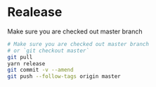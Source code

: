 # Realease

Make sure you are checked out master branch

```bash
# Make sure you are checked out master branch
# or `git checkout master`
git pull
yarn release
git commit -v --amend
git push --follow-tags origin master
```
